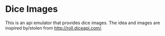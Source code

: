 # Dice Images

This is an api emulator that provides dice images. The idea and images are inspired by/stolen from http://roll.diceapi.com/.
